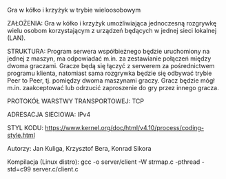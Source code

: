 Gra w kółko i krzyżyk w trybie wieloosobowym

ZAŁOŻENIA:
Gra w kółko i krzyżyk umożliwiająca jednoczesną rozgrywkę wielu osobom korzystającym z urządzeń będących w jednej sieci lokalnej (LAN).

STRUKTURA:
Program serwera współbieżnego będzie uruchomiony na jednej z maszyn, ma odpowiadać m.in. za zestawianie połączeń między dwoma graczami. 
Gracze będą się łączyć z serwerem za pośrednictwem programu klienta, natomiast sama rozgrywka będzie się odbywać trybie Peer to Peer, tj. pomiędzy dwoma maszynami graczy. Gracz będzie mógł m.in. zaakceptować lub odrzucić zaproszenie do gry przez innego gracza.

PROTOKÓŁ WARSTWY TRANSPORTOWEJ:
TCP 

ADRESACJA SIECIOWA:
IPv4

STYL KODU:
https://www.kernel.org/doc/html/v4.10/process/coding-style.html

Autorzy: Jan Kuliga, Krzysztof Bera, Konrad Sikora

Kompilacja (Linux distro): gcc -o server/client -W strmap.c -pthread -std=c99 server.c/client.c
